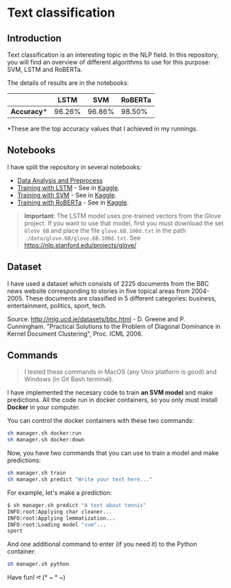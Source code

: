 # Text classification

## Introduction

Text classification is an interesting topic in the NLP field. In this repository, you will find an overview of different algorithms to use for this purpose: SVM, LSTM and RoBERTa.

The details of results are in the notebooks:

|              | LSTM   | SVM    | RoBERTa |
|--------------|--------|--------|---------|
| **Accuracy*** | 96.26% | 96.86% | 98.50% |

*These are the top accuracy values that I achieved in my runnings.

## Notebooks

I have split the repository in several notebooks:
- [Data Analysis and Preprocess](./notebooks/Data-Analysis-and-Preprocess.ipynb)
- [Training with LSTM](./notebooks/Training-with-LSTM.ipynb) - See in [Kaggle](https://www.kaggle.com/dimasmunoz/simple-text-classification-with-lstm).
- [Training with SVM](./notebooks/Training-with-SVM.ipynb) - See in [Kaggle](https://www.kaggle.com/dimasmunoz/simple-text-classification-with-svm).
- [Training with RoBERTa](./notebooks/Training-with-RoBERTa.ipynb) - See in [Kaggle](https://www.kaggle.com/dimasmunoz/text-classification-with-roberta-and-tpus).

> **Important**: The LSTM model uses pre-trained vectors from the Glove project. If you want to use that model, first you must download the set `GloVe 6B` and place the file `glove.6B.100d.txt` in the path `./data/glove.6B/glove.6B.100d.txt`. See https://nlp.stanford.edu/projects/glove/

## Dataset

I have used a dataset which consists of 2225 documents from the BBC news website corresponding to stories in five topical areas from 2004-2005. These documents are classified in 5 different categories: business, entertainment, politics, sport, tech.

Source: http://mlg.ucd.ie/datasets/bbc.html - D. Greene and P. Cunningham. "Practical Solutions to the Problem of Diagonal Dominance in Kernel Document Clustering", Proc. ICML 2006.

## Commands

> I tested these commands in MacOS (any Unix platform is good) and Windows (in Git Bash terminal).

I have implemented the necesary code to train **an SVM model** and make predictions. All the code run in docker containers, so you only must install **Docker** in your computer.

You can control the docker containers with these two commands:
```sh
sh manager.sh docker:run
sh manager.sh docker:down
```

Now, you have two commands that you can use to train a model and make predictions:
```sh
sh manager.sh train
sh manager.sh predict "Write your text here..."
```

For example, let's make a prediction:
```sh
$ sh manager.sh predict "A text about tennis"
INFO:root:Applying char cleaner...
INFO:root:Applying lemmatization...
INFO:root:Loading model "svm"...
sport
```

And one additional command to enter (if you need it) to the Python container:
```sh
sh manager.sh python
```

Have fun! ᕙ (° ~ ° ~)
